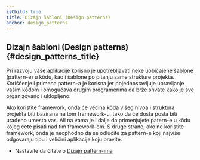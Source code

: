 ```yaml
---
isChild: true
title: Dizajn šabloni (Design patterns)
anchor: design_patterns
---
```


## Dizajn šabloni (Design patterns) {#design_patterns_title}

Pri razvoju vaše aplikacije korisno je upotrebljavati neke uobičajene šablone (pattern-e) u kôdu,
kao i šablone po pitanju same strukture projekta. Korišćenje i primena pattern-a je korisna jer pojednostavljuje
upravljanje vašim kôdom i omogućava drugim programerima da brže shvate kako je sve organizovano i uklopljeno.

Ako koristite framework, onda će većina kôda višeg nivoa i struktura projekta biti bazirana na tom framework-u, tako
da će dosta posla biti urađeno umesto vas. Ali na vama je i dalje da primenjujete patern-e u kôdu kojeg ćete pisati
nad tim framework-om. S druge strane, ako ne koristite framework, onda je neophodno da se odlučite za pattern-e
koji najviše odgovaraju tipu i veličini aplikacije koju pravite.

* Nastavite da čitate o [Dizajn pattern-ima](pages/Design-Patterns.html)
